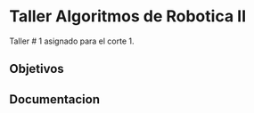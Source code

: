 
# Taller Algoritmos de Robotica II
Taller # 1 asignado para el corte 1.

## Objetivos

 
## Documentacion


